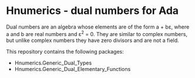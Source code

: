 # Hnumerics - dual numbers for Ada

Dual numbers are an algebra whose elements are of the form a + bε, where a and b are real numbers and  ε<sup>2</sup> = 0. They are similar to complex numbers, but unlike complex numbers they have zero divisors and are not a field.

This repository contains the following packages:

* Hnumerics.Generic_Dual_Types
* Hnumerics.Generic_Dual_Elementary_Functions


